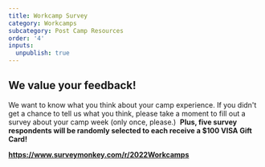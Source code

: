 ```yaml
---
title: Workcamp Survey
category: Workcamps
subcategory: Post Camp Resources
order: '4'
inputs:
  unpublish: true
---
```

## We value your feedback\!

We want to know what you think about your camp experience. If you didn't get a chance to tell us what you think, please take a moment to fill out a survey about your camp week (only once, please.) &nbsp;**Plus, five survey respondents will be randomly selected to each receive a $100 VISA Gift Card\!**

<div><div><div><p><a target="_blank" rel="noopener" href="https://www.surveymonkey.com/r/2022Workcamps"><strong>https://www.surveymonkey.com/r/2022Workcamps </strong></a></p></div></div></div>

&nbsp;